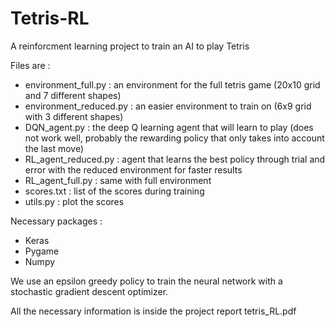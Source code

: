 # Tetris-RL
A reinforcment learning project to train an AI to play Tetris

Files are :
 - environment_full.py : an environment for the full tetris game (20x10 grid and 7 different shapes)
 - environment_reduced.py : an easier environment to train on (6x9 grid with 3 different shapes)
 - DQN_agent.py : the deep Q learning agent that will learn to play (does not work well, probably the rewarding policy that only takes into account the last move)
 - RL_agent_reduced.py : agent that learns the best policy through trial and error with the reduced environment for faster results
 - RL_agent_full.py : same with full environment
 - scores.txt : list of the scores during training
 - utils.py : plot the scores 
 
Necessary packages :
 - Keras
 - Pygame
 - Numpy

We use an epsilon greedy policy to train the neural network with a stochastic gradient descent optimizer.

All the necessary information is inside the project report tetris_RL.pdf
